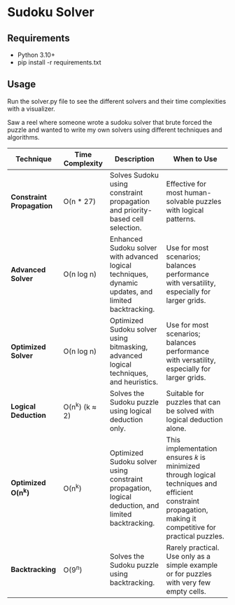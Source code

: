 # Sudoku Solver

## Requirements

- Python 3.10+
- pip install -r requirements.txt


## Usage

Run the solver.py file to see the different solvers and their time complexities with a visualizer.

Saw a reel where someone wrote a sudoku solver that brute forced the puzzle and wanted to write my own solvers using different techniques and algorithms.

| **Technique**                  | **Time Complexity**         | **Description**                                                                                 | **When to Use**                                                                                       |
|--------------------------------|-----------------------------|-------------------------------------------------------------------------------------------------|-------------------------------------------------------------------------------------------------------|
| **Constraint Propagation**     | O(n * 27)                  | Solves Sudoku using constraint propagation and priority-based cell selection.     | Effective for most human-solvable puzzles with logical patterns.                                    |
| **Advanced Solver**           | O(n log n)     | Enhanced Sudoku solver with advanced logical techniques, dynamic updates, and limited backtracking.       | Use for most scenarios; balances performance with versatility, especially for larger grids.          |
| **Optimized Solver**           | O(n log n)     | Optimized Sudoku solver using bitmasking, advanced logical techniques, and heuristics.       | Use for most scenarios; balances performance with versatility, especially for larger grids.          |
| **Logical Deduction**         | O(n<sup>k</sup>) (k ≈ 2)             | Solves the Sudoku puzzle using logical deduction only.                              | Suitable for puzzles that can be solved with logical deduction alone.                              |
| **Optimized O(n<sup>k</sup>)**           | O(n<sup>k</sup>)     | Optimized Sudoku solver using constraint propagation, logical deduction, and limited backtracking.       | This implementation ensures 𝑘 is minimized through logical techniques and efficient constraint propagation, making it competitive for practical puzzles.          |
| **Backtracking**         | O(9<sup>n</sup>)                     | Solves the Sudoku puzzle using backtracking.             | Rarely practical. Use only as a simple example or for puzzles with very few empty cells.             |





